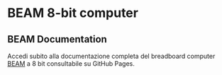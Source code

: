 # BEAM 8-bit computer

<meta name="google-site-verification" content="kaUs9FX9F4HSWSqG5QeHW1o9mEdTUzoHvSkfx8yGVF4" />

## BEAM Documentation

Accedi subito alla documentazione completa del breadboard computer [BEAM](https://andreamazzai.github.io/beam/) a 8 bit consultabile su GitHub Pages.
